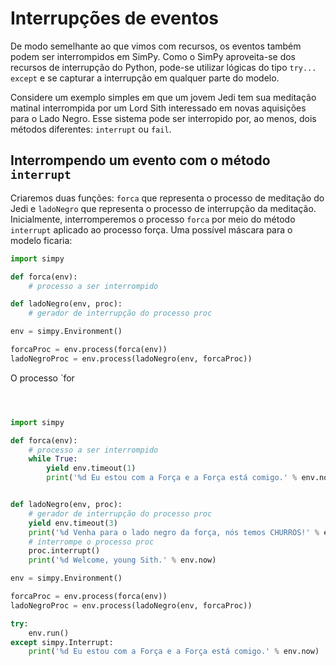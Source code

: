 # Interrupções de eventos

De modo semelhante ao que vimos com recursos, os eventos também podem ser interrompidos em SimPy. Como o SimPy aproveita-se dos recursos de interrupção do Python, pode-se utilizar lógicas do tipo `try... except` e se capturar a interrupção em qualquer parte do modelo.

Considere um exemplo simples em que um jovem Jedi tem sua meditação matinal interrompida por um Lord Sith interessado em novas aquisições para o Lado Negro. Esse sistema pode ser interropido por, ao menos, dois métodos diferentes: `interrupt` ou `fail`.

## Interrompendo um evento com o método `interrupt`

Criaremos duas funções: `forca` que representa o processo de meditação do Jedi e `ladoNegro` que representa o processo de interrupção da meditação. Inicialmente, interromperemos o processo `forca` por meio do método `interrupt` aplicado ao processo força. Uma possível máscara para o modelo ficaria:

```python
import simpy

def forca(env):
    # processo a ser interrompido

def ladoNegro(env, proc):
    # gerador de interrupção do processo proc

env = simpy.Environment()

forcaProc = env.process(forca(env))
ladoNegroProc = env.process(ladoNegro(env, forcaProc))
``` 
O processo `for
```python

``` 

```python

``` 


```python

``` 


```python
import simpy

def forca(env):
    # processo a ser interrompido
    while True:
        yield env.timeout(1)
        print('%d Eu estou com a Força e a Força está comigo.' % env.now)


def ladoNegro(env, proc):
    # gerador de interrupção do processo proc
    yield env.timeout(3)
    print('%d Venha para o lado negro da força, nós temos CHURROS!' % env.now)
    # interrompe o processo proc
    proc.interrupt()
    print('%d Welcome, young Sith.' % env.now)

env = simpy.Environment()

forcaProc = env.process(forca(env))
ladoNegroProc = env.process(ladoNegro(env, forcaProc))

try:
    env.run()
except simpy.Interrupt:
    print('%d Eu estou com a Força e a Força está comigo.' % env.now)
``` 

```python

``` 

```python

``` 

```python

``` 

```python

``` 

```python

``` 

```python

``` 


